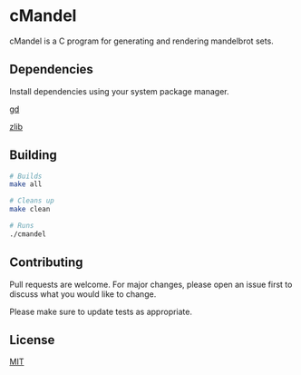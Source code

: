 # cMandel

cMandel is a C program for generating and rendering mandelbrot sets.

## Dependencies
Install dependencies using your system package manager.

[gd](https://github.com/libgd/libgd)

[zlib](https://zlib.net/)


## Building

```bash
# Builds
make all

# Cleans up
make clean

# Runs
./cmandel
```

## Contributing

Pull requests are welcome. For major changes, please open an issue first
to discuss what you would like to change.

Please make sure to update tests as appropriate.

## License

[MIT](https://choosealicense.com/licenses/mit/)
